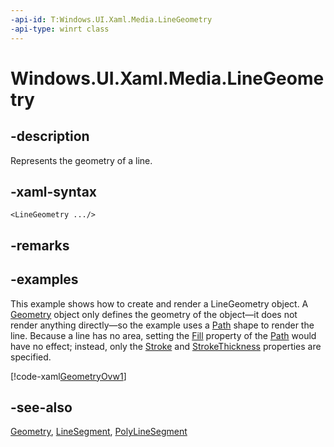 ```yaml
---
-api-id: T:Windows.UI.Xaml.Media.LineGeometry
-api-type: winrt class
---
```


<!-- Class syntax.
public class LineGeometry : Windows.UI.Xaml.Media.Geometry, Windows.UI.Xaml.Media.ILineGeometry
-->

# Windows.UI.Xaml.Media.LineGeometry

## -description
Represents the geometry of a line.

## -xaml-syntax
```xaml
<LineGeometry .../>
```


## -remarks

## -examples
This example shows how to create and render a LineGeometry object. A [Geometry](geometry.md) object only defines the geometry of the object—it does not render anything directly—so the example uses a [Path](../windows.ui.xaml.shapes/path.md) shape to render the line. Because a line has no area, setting the [Fill](../windows.ui.xaml.shapes/shape_fill.md) property of the [Path](../windows.ui.xaml.shapes/path.md) would have no effect; instead, only the [Stroke](../windows.ui.xaml.shapes/shape_stroke.md) and [StrokeThickness](../windows.ui.xaml.shapes/shape_strokethickness.md) properties are specified.



[!code-xaml[GeometryOvw1](../windows.ui.xaml/code/geometries_snip/csharp/GeometryOvw1.xaml#SnippetGeometryOvw1)]

## -see-also
[Geometry](geometry.md), [LineSegment](linesegment.md), [PolyLineSegment](polylinesegment.md)
